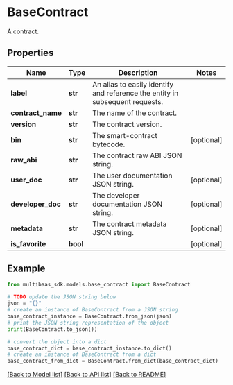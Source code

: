 # BaseContract

A contract.

## Properties

Name | Type | Description | Notes
------------ | ------------- | ------------- | -------------
**label** | **str** | An alias to easily identify and reference the entity in subsequent requests. | 
**contract_name** | **str** | The name of the contract. | 
**version** | **str** | The contract version. | 
**bin** | **str** | The smart-contract bytecode. | [optional] 
**raw_abi** | **str** | The contract raw ABI JSON string. | 
**user_doc** | **str** | The user documentation JSON string. | [optional] 
**developer_doc** | **str** | The developer documentation JSON string. | [optional] 
**metadata** | **str** | The contract metadata JSON string. | [optional] 
**is_favorite** | **bool** |  | [optional] 

## Example

```python
from multibaas_sdk.models.base_contract import BaseContract

# TODO update the JSON string below
json = "{}"
# create an instance of BaseContract from a JSON string
base_contract_instance = BaseContract.from_json(json)
# print the JSON string representation of the object
print(BaseContract.to_json())

# convert the object into a dict
base_contract_dict = base_contract_instance.to_dict()
# create an instance of BaseContract from a dict
base_contract_from_dict = BaseContract.from_dict(base_contract_dict)
```
[[Back to Model list]](../README.md#documentation-for-models) [[Back to API list]](../README.md#documentation-for-api-endpoints) [[Back to README]](../README.md)


